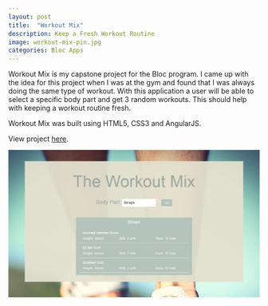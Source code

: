 ```yaml
---
layout: post
title:  "Workout Mix"
description: Keep a Fresh Workout Routine
image: workout-mix-pin.jpg
categories: Bloc Apps
---
```


Workout Mix is my capstone project for the Bloc program. I came up with the idea for this project when I was at the gym and found that I was always doing the same type of workout. With this application a user will be able to select a specific body part and get 3 random workouts. This should help with keeping a workout routine fresh.

Workout Mix was built using HTML5, CSS3 and AngularJS.

View project <a href="https://workout-dan.herokuapp.com/">here</a>.

<div class="preview">
<img src="../img/workout-mix.jpg">
</div>